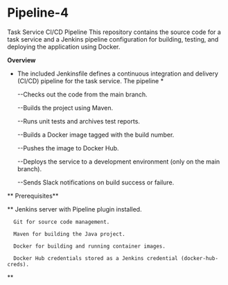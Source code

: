 # Pipeline-4

Task Service CI/CD Pipeline
This repository contains the source code for a task service and a Jenkins pipeline configuration for building, testing, and deploying the application using Docker.

**Overview**
   * The included Jenkinsfile defines a continuous integration and delivery (CI/CD) pipeline for the task service. The pipeline * 
    
      --Checks out the code from the main branch.
      
      --Builds the project using Maven.
      
      --Runs unit tests and archives test reports.
      
      --Builds a Docker image tagged with the build number.
      
      --Pushes the image to Docker Hub.
      
      --Deploys the service to a development environment (only on the main branch).
      
      --Sends Slack notifications on build success or failure.
     
**  Prerequisites**

**      Jenkins server with Pipeline plugin installed.
      
      Git for source code management.
      
      Maven for building the Java project.
      
      Docker for building and running container images.
      
      Docker Hub credentials stored as a Jenkins credential (docker-hub-creds).
**

